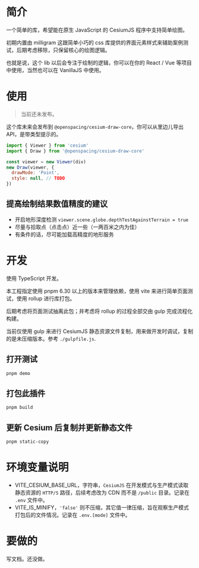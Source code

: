 # 简介

一个简单的库，希望能在原生 JavaScript 的 CesiumJS 程序中支持简单绘图。

初期内置由 milligram 这跟简单小巧的 css 库提供的界面元素样式来辅助案例测试，后期考虑移除，只保留核心的绘图逻辑。

也就是说，这个 lib 以后会专注于绘制的逻辑，你可以在你的 React / Vue 等项目中使用，当然也可以在 VanillaJS 中使用。

# 使用

> 当前还未发布。

这个库未来会发布到 `@openspacing/cesium-draw-core`，你可以从里边儿导出 API，是带类型提示的。

``` js
import { Viewer } from 'cesium'
import { Draw } from '@openspacing/cesium-draw-core'

const viewer = new Viewer(div)
new Draw(viewer, {
  drawMode: 'Point',
  style: null, // TODO
})
```

## 提高绘制结果数值精度的建议

- 开启地形深度检测 `viewer.scene.globe.depthTestAgainstTerrain = true`
- 尽量与拾取点（点击点）近一些（一两百米之内为佳）
- 有条件的话，尽可能加载高精度的地形服务

# 开发

使用 TypeScript 开发。

本工程指定使用 pnpm 6.30 以上的版本来管理依赖，使用 vite 来进行简单页面测试，使用 rollup 进行库打包。

后期考虑将页面测试抽离此包；并考虑将 rollup 的过程全部交由 gulp 完成流程化构建。

当前仅使用 gulp 来进行 CesiumJS 静态资源文件复制，用来做开发时调试，复制的是未压缩版本。参考 `./gulpfile.js`.

## 打开测试

``` sh
pnpm demo
```

## 打包此插件

``` sh
pnpm build
```

## 更新 Cesium 后复制并更新静态文件

``` sh
pnpm static-copy
```


# 环境变量说明

- VITE_CESIUM_BASE_URL，字符串，`CesiumJS` 在开发模式与生产模式读取静态资源的 `HTTP/S` 路径，后续考虑改为 CDN 而不是 `/public` 目录。记录在 `.env` 文件中。
- VITE_IS_MINIFY，`'false'` 则不压缩，其它值一律压缩，旨在观察生产模式打包后的文件情况。记录在 `.env.[mode]` 文件中。

# 要做的

写文档。还没做。
